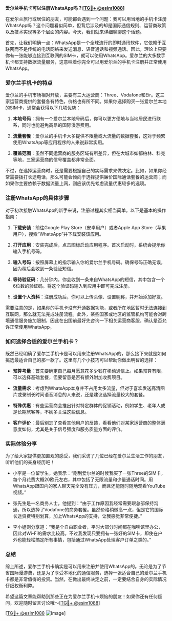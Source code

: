 **爱尔兰手机卡可以注册WhatsApp吗？[[TG💪+ @esim1088](https://t.me/s/esim1088)]**

在爱尔兰旅行或居住的朋友，可能都会遇到一个问题：我可以用当地的手机卡注册WhatsApp吗？这个问题看似简单，但背后涉及的却是国际通信规则、运营商政策以及技术实现等多个层面的内容。今天，我们就来详细聊聊这个话题。

首先，让我们明确一点：WhatsApp是一个全球流行的即时通讯软件，它依赖于互联网而不是传统的电话网络来发送消息、语音通话和视频通话。因此，理论上只要你有一张能够连接到互联网的SIM卡，就可以使用WhatsApp。爱尔兰的大多数手机卡都支持数据流量服务，这意味着你完全可以用爱尔兰的手机卡注册并正常使用WhatsApp。

### 爱尔兰手机卡的特点

爱尔兰的手机市场相对开放，主要有三大运营商：Three、Vodafone和Eir。这三家运营商提供的套餐各有特色，价格也有所不同。如果你选择购买一张爱尔兰本地的SIM卡，通常会获得以下几项优势：

1. **本地号码**：拥有一个爱尔兰本地号码后，你可以更方便地与当地居民进行联系，同时也能避免高昂的国际漫游费用。
   
2. **流量套餐**：爱尔兰的手机卡大多提供不限量或大流量的数据套餐，这对于频繁使用WhatsApp等应用程序的人来说非常实用。

3. **覆盖范围**：虽然不同运营商的服务区域有所差异，但在大城市如都柏林、科克等地，三家运营商的信号覆盖都非常全面。

不过，在选择运营商时，还是需要根据自己的实际需求来做决定。比如，如果你经常需要拨打长途电话，那么可能会倾向于选择提供廉价国际通话套餐的运营商；而如果你主要依赖于数据流量上网，则应该优先考虑流量优惠较多的选项。

### 注册WhatsApp的具体步骤

对于初次接触WhatsApp的新手来说，注册过程其实相当简单。以下是基本的操作指南：

1. **下载安装**：前往Google Play Store（安卓用户）或者Apple App Store（苹果用户），搜索“WhatsApp”并下载安装该应用。
   
2. **打开应用**：安装完成后，点击图标启动应用程序。首次启动时，系统会提示你输入手机号码。

3. **输入号码**：按照屏幕上的指示输入你的爱尔兰手机号码。确保号码正确无误，因为稍后会收到一条验证短信。

4. **等待验证码**：几分钟内，你会收到一条来自WhatsApp的短信，其中包含一个6位数的验证码。将这个验证码输入到应用中即可完成注册。

5. **设置个人资料**：注册成功后，你可以上传头像、设置昵称，并开始添加好友。

需要注意的是，如果你的手机卡没有开通数据功能，或者所在地区暂时无法连接到互联网，那么就无法完成注册流程。此外，某些国家或地区的监管机构可能会对跨境通信服务施加限制，因此在出国前最好先咨询一下相关运营商客服，确认是否允许正常使用WhatsApp。

### 如何选择合适的爱尔兰手机卡？

既然已经明确了爱尔兰手机卡是可以用来注册WhatsApp的，那么接下来就是如何挑选最适合自己的那一款了。这里有几个小技巧可以帮助你做出明智的选择：

- **预算考量**：首先要确定自己每月愿意花多少钱在移动通信上。如果预算有限，可以选择基础套餐，但要留意是否有额外附加收费项目。

- **流量需求**：考虑到WhatsApp本身并不占用太多流量，但对于喜欢发送高清图片或录制长时间语音消息的人来说，还是建议选择流量较大的套餐。

- **特殊优惠**：有些运营商会推出针对特定群体的促销活动，例如学生、老年人或是长期旅客等，不妨多关注这些信息。

- **客户评价**：最后别忘了查看其他用户的反馈，看看他们对某家运营商的整体满意度如何，尤其是关于信号强度和服务质量方面的评价。

### 实际体验分享

为了给大家提供更加直观的感受，我们采访了几位已经在爱尔兰生活工作的朋友，听听他们的亲身经历吧！

- 小李是一位留学生，她表示：“刚到爱尔兰的时候我买了一张Three的SIM卡，每个月花费大概20欧元左右，其中包括了无限流量和少量通话时间。用WhatsApp跟国内的家人聊天完全没有压力，而且还能随时随地观看YouTube视频。”

- 张先生是一名商务人士，他提到：“由于工作原因我经常需要跟总部保持沟通，所以选择了Vodafone的商务套餐。虽然价格稍微高一点，但是它的国际长途资费特别划算，加上WhatsApp的支持，让我感觉非常便捷。”

- 李小姐则分享道：“我是个自由职业者，平时大部分时间都在咖啡馆里办公，因此对Wi-Fi的需求比较高。不过我发现只要拥有一张好的SIM卡，即使在户外也能轻松搞定所有事情，包括通过WhatsApp处理客户订单之类的。”

### 总结

综上所述，爱尔兰手机卡确实是可以用来注册并使用WhatsApp的。无论是为了节省国际漫游费，还是为了享受本地化的通信服务，选择一张适合自己的爱尔兰手机卡都是非常值得的投资。当然，在做出最终决定之前，一定要结合自身的实际情况仔细权衡利弊。

希望这篇文章能帮助到那些正在为爱尔兰手机卡烦恼的朋友！如果你还有任何疑问，欢迎随时留言讨论哦～[[TG💪+ @esim1088](https://t.me/s/esim1088)]

[[TG💪+ @esim1088](https://t.me/s/esim1088) ![Image](https://i.postimg.cc/4NQfJmqS/Snipaste-2025-05-13-00-14-12.png)]